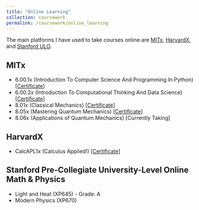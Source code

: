 ```yaml
---
title: "Online Learning"
collection: coursework
permalink: /coursework/online_learning
---
```


The main platforms I have used to take courses online are [MITx](https://mitxonline.mit.edu/), [HarvardX](https://www.edx.org/school/harvardx), and [Stanford ULO](https://ulo.stanford.edu/).

## MITx
* 6.00.1x (Introduction To Computer Science And Programming In Python) \[[Certificate](http://nmadhu6002.github.io/files/MITx_6.00.1x_Certificate.pdf)\]
* 6.00.2x (Introduction To Computational Thinking And Data Science) \[[Certificate](http://nmadhu6002.github.io/files/MITx_6.00.2x_Certificate.pdf)\]
* 8.01x (Classical Mechanics) \[[Certificate](http://nmadhu6002.github.io/files/MITx_Classical_Mechanics_Certificate.pdf)\]
* 8.05x (Mastering Quantum Mechanics) \[[Certificate](http://nmadhu6002.github.io/files/MITx_Quantum_Mechanics_Certificate.pdf)\]
* 8.06x (Applications of Quantum Mechanics) \[Currently Taking\]

## HarvardX
* CalcAPL1x (Calculus Applied!) \[[Certificate](http://nmadhu6002.github.io/files/Harvardx_CalcAPL1x_Certificate.pdf)\]

## Stanford Pre-Collegiate University-Level Online Math & Physics
* Light and Heat (XP645) - Grade: A
* Modern Physics (XP670)
